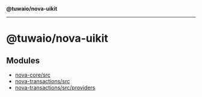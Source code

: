 **@tuwaio/nova-uikit**

***

# @tuwaio/nova-uikit

## Modules

- [nova-core/src](nova-core/src/README.md)
- [nova-transactions/src](nova-transactions/src/README.md)
- [nova-transactions/src/providers](nova-transactions/src/providers/README.md)
